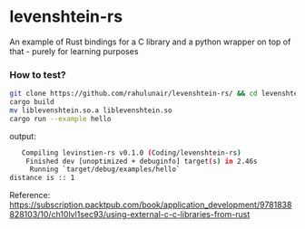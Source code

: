 # levenshtein-rs

An example of Rust bindings for a C library and a python wrapper on top of that - purely for learning purposes


### How to test?

```bash
git clone https://github.com/rahulunair/levenshtein-rs/ && cd levenshtein-rs
cargo build
mv liblevenshtein.so.a liblevenshtein.so
cargo run --example hello
```

output:
```bash
   Compiling levinstien-rs v0.1.0 (Coding/levenshtein-rs)
    Finished dev [unoptimized + debuginfo] target(s) in 2.46s
     Running `target/debug/examples/hello`
distance is :: 1
```
Reference: https://subscription.packtpub.com/book/application_development/9781838828103/10/ch10lvl1sec93/using-external-c-c-libraries-from-rust
